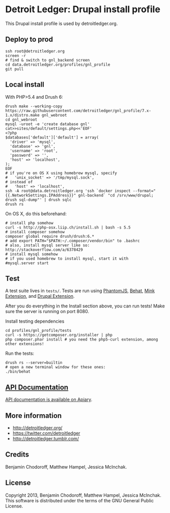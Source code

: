 Detroit Ledger: Drupal install profile
======================================

This Drupal install profile is used by detroitledger.org.

Deploy to prod
--------------

```
ssh root@detroitledger.org
screen -r
# find & switch to gnl_backend screen
cd data.detroitledger.org/profiles/gnl_profile
git pull
```

Local install
-------

With PHP>5.4 and Drush 6:

```
drush make --working-copy https://raw.githubusercontent.com/detroitledger/gnl_profile/7.x-1.x/distro.make gnl_webroot
cd gnl_webroot
mysql -uroot -e 'create database gnl'
cat>>sites/default/settings.php<<'EOF'
<?php
$databases['default']['default'] = array(
  'driver' => 'mysql',
  'database' => 'gnl',
  'username' => 'root',
  'password' => '',
  'host' => 'localhost',
);
EOF
# if you're on OS X using homebrew mysql, specify
#   'unix_socket' => '/tmp/mysql.sock',
# instead of
#   'host' => 'localhost',
ssh -A root@data.detroitledger.org 'ssh `docker inspect --format="{{.NetworkSettings.IPAddress}}" gnl-backend` "cd /srv/www/drupal; drush sql-dump"' | drush sqlc
drush rs
```

On OS X, do this beforehand:

```
# install php somehow
curl -s http://php-osx.liip.ch/install.sh | bash -s 5.5
# install composer somehow
composer global require drush/drush:6.*
# add export PATH="$PATH:~/.composer/vendor/bin" to .bashrc
# also, install mysql server like so: http://stackoverflow.com/a/6378429
# install mysql somehow
# if you used homebrew to install mysql, start it with
#mysql.server start
```

Test
----

A test suite lives in `tests/`. Tests are run using [PhantomJS](http://phantomjs.org/), [Behat](http://behat.org), [Mink Extension](http://extensions.behat.org/mink/), and [Drupal Extension](https://github.com/jhedstrom/drupalextension).

After you do everything in the Install section above, you can run tests! Make sure the server is running on port 8080.

Install testing dependencies

```
cd profiles/gnl_profile/tests
curl -s https://getcomposer.org/installer | php
php composer.phar install # you need the php5-curl extension, among other extensions!
```

Run the tests:

```
drush rs --server=builtin
# open a new terminal window for these ones:
./bin/behat
```

[API Documentation](http://docs.detroitledger.apiary.io/)
------------------

[API documentation is available on Apiary](http://docs.detroitledger.apiary.io/).



More information
----------------

* http://detroitledger.org/
* https://twitter.com/detroitledger
* http://detroitledger.tumblr.com/

Credits
-------

Benjamin Chodoroff, Matthew Hampel, Jessica McInchak.

License
-------

Copyright 2013, Benjamin Chodoroff, Matthew Hampel, Jessica McInchak. This software is distributed under the terms of the GNU General Public License.
